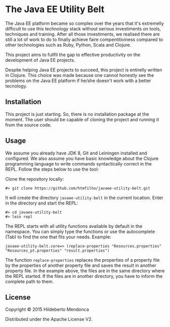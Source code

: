 # The Java EE Utility Belt

The Java EE platform became so complex over the years that it's extremelly difficult to use this technology stack without serious investiments on tools, techniques and training. After all those investiments, we realised there are still a lot of work to do to finally achieve faire compentitiviness compared to other technologies such as Ruby, Python, Scala and Clojure.

This project aims to fullfil the gap to effective productivity on the development of Java EE projects.

Despite helping Java EE projects to succeed, this project is entirelly written in Clojure. This choice was made because one cannot honestly see the problems on the Java EE platform if he/she doesn't work with a better tecnology. 

## Installation

This project is just starting. So, there is no installation package at the moment. The user should be capable of cloning the project and running it from the source code.

## Usage

We assume you already have JDK 8, Git and Leiningen installed and configured. We also assume you have basic knowledge about the Clojure programming language to write commands syntactically correct in the REPL. Follow the steps below to use the tool:

Clone the repository locally:
    
    #> git clone https://github.com/htmfilho/javaee-utility-belt.git

It will create the directory `javaee-utility-belt` in the current location. Enter in the directory and start the REPL:

    #> cd javaee-utility-belt
    #> lein repl

The REPL starts with all utility functions available by default in the namespace. You can simply type the functions or use the autocomplete (Tab) to find the one that fits your needs. Example:

    javaee-utility-belt.core=> (replace-properties "Resources.properties" "Resources_pt.properties" "result.properties")

The function `replace-properties` replaces the properties of a property file by the properties of another property file and saves the result in another property file. In the example above, the files are in the same directory where the REPL started. If the files are in another directory, you have to inform the complete path to them.

## License

Copyright © 2015 Hildeberto Mendonca

Distributed under the Apache License V2.
